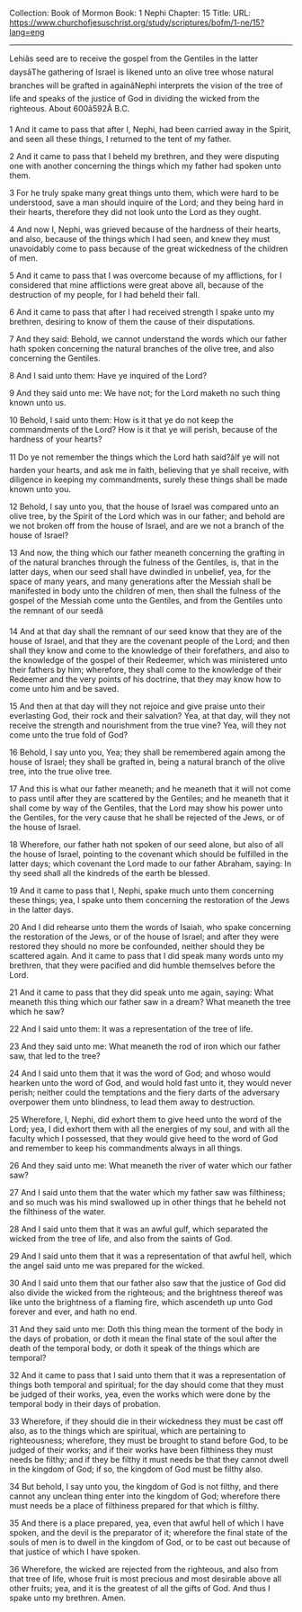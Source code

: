 Collection: Book of Mormon
Book: 1 Nephi
Chapter: 15
Title: 
URL: https://www.churchofjesuschrist.org/study/scriptures/bofm/1-ne/15?lang=eng

---

Lehiâs seed are to receive the gospel from the Gentiles in the latter daysâThe gathering of Israel is likened unto an olive tree whose natural branches will be grafted in againâNephi interprets the vision of the tree of life and speaks of the justice of God in dividing the wicked from the righteous. About 600â592Â B.C.

1 And it came to pass that after I, Nephi, had been carried away in the Spirit, and seen all these things, I returned to the tent of my father.

2 And it came to pass that I beheld my brethren, and they were disputing one with another concerning the things which my father had spoken unto them.

3 For he truly spake many great things unto them, which were hard to be understood, save a man should inquire of the Lord; and they being hard in their hearts, therefore they did not look unto the Lord as they ought.

4 And now I, Nephi, was grieved because of the hardness of their hearts, and also, because of the things which I had seen, and knew they must unavoidably come to pass because of the great wickedness of the children of men.

5 And it came to pass that I was overcome because of my afflictions, for I considered that mine afflictions were great above all, because of the destruction of my people, for I had beheld their fall.

6 And it came to pass that after I had received strength I spake unto my brethren, desiring to know of them the cause of their disputations.

7 And they said: Behold, we cannot understand the words which our father hath spoken concerning the natural branches of the olive tree, and also concerning the Gentiles.

8 And I said unto them: Have ye inquired of the Lord?

9 And they said unto me: We have not; for the Lord maketh no such thing known unto us.

10 Behold, I said unto them: How is it that ye do not keep the commandments of the Lord? How is it that ye will perish, because of the hardness of your hearts?

11 Do ye not remember the things which the Lord hath said?âIf ye will not harden your hearts, and ask me in faith, believing that ye shall receive, with diligence in keeping my commandments, surely these things shall be made known unto you.

12 Behold, I say unto you, that the house of Israel was compared unto an olive tree, by the Spirit of the Lord which was in our father; and behold are we not broken off from the house of Israel, and are we not a branch of the house of Israel?

13 And now, the thing which our father meaneth concerning the grafting in of the natural branches through the fulness of the Gentiles, is, that in the latter days, when our seed shall have dwindled in unbelief, yea, for the space of many years, and many generations after the Messiah shall be manifested in body unto the children of men, then shall the fulness of the gospel of the Messiah come unto the Gentiles, and from the Gentiles unto the remnant of our seedâ

14 And at that day shall the remnant of our seed know that they are of the house of Israel, and that they are the covenant people of the Lord; and then shall they know and come to the knowledge of their forefathers, and also to the knowledge of the gospel of their Redeemer, which was ministered unto their fathers by him; wherefore, they shall come to the knowledge of their Redeemer and the very points of his doctrine, that they may know how to come unto him and be saved.

15 And then at that day will they not rejoice and give praise unto their everlasting God, their rock and their salvation? Yea, at that day, will they not receive the strength and nourishment from the true vine? Yea, will they not come unto the true fold of God?

16 Behold, I say unto you, Yea; they shall be remembered again among the house of Israel; they shall be grafted in, being a natural branch of the olive tree, into the true olive tree.

17 And this is what our father meaneth; and he meaneth that it will not come to pass until after they are scattered by the Gentiles; and he meaneth that it shall come by way of the Gentiles, that the Lord may show his power unto the Gentiles, for the very cause that he shall be rejected of the Jews, or of the house of Israel.

18 Wherefore, our father hath not spoken of our seed alone, but also of all the house of Israel, pointing to the covenant which should be fulfilled in the latter days; which covenant the Lord made to our father Abraham, saying: In thy seed shall all the kindreds of the earth be blessed.

19 And it came to pass that I, Nephi, spake much unto them concerning these things; yea, I spake unto them concerning the restoration of the Jews in the latter days.

20 And I did rehearse unto them the words of Isaiah, who spake concerning the restoration of the Jews, or of the house of Israel; and after they were restored they should no more be confounded, neither should they be scattered again. And it came to pass that I did speak many words unto my brethren, that they were pacified and did humble themselves before the Lord.

21 And it came to pass that they did speak unto me again, saying: What meaneth this thing which our father saw in a dream? What meaneth the tree which he saw?

22 And I said unto them: It was a representation of the tree of life.

23 And they said unto me: What meaneth the rod of iron which our father saw, that led to the tree?

24 And I said unto them that it was the word of God; and whoso would hearken unto the word of God, and would hold fast unto it, they would never perish; neither could the temptations and the fiery darts of the adversary overpower them unto blindness, to lead them away to destruction.

25 Wherefore, I, Nephi, did exhort them to give heed unto the word of the Lord; yea, I did exhort them with all the energies of my soul, and with all the faculty which I possessed, that they would give heed to the word of God and remember to keep his commandments always in all things.

26 And they said unto me: What meaneth the river of water which our father saw?

27 And I said unto them that the water which my father saw was filthiness; and so much was his mind swallowed up in other things that he beheld not the filthiness of the water.

28 And I said unto them that it was an awful gulf, which separated the wicked from the tree of life, and also from the saints of God.

29 And I said unto them that it was a representation of that awful hell, which the angel said unto me was prepared for the wicked.

30 And I said unto them that our father also saw that the justice of God did also divide the wicked from the righteous; and the brightness thereof was like unto the brightness of a flaming fire, which ascendeth up unto God forever and ever, and hath no end.

31 And they said unto me: Doth this thing mean the torment of the body in the days of probation, or doth it mean the final state of the soul after the death of the temporal body, or doth it speak of the things which are temporal?

32 And it came to pass that I said unto them that it was a representation of things both temporal and spiritual; for the day should come that they must be judged of their works, yea, even the works which were done by the temporal body in their days of probation.

33 Wherefore, if they should die in their wickedness they must be cast off also, as to the things which are spiritual, which are pertaining to righteousness; wherefore, they must be brought to stand before God, to be judged of their works; and if their works have been filthiness they must needs be filthy; and if they be filthy it must needs be that they cannot dwell in the kingdom of God; if so, the kingdom of God must be filthy also.

34 But behold, I say unto you, the kingdom of God is not filthy, and there cannot any unclean thing enter into the kingdom of God; wherefore there must needs be a place of filthiness prepared for that which is filthy.

35 And there is a place prepared, yea, even that awful hell of which I have spoken, and the devil is the preparator of it; wherefore the final state of the souls of men is to dwell in the kingdom of God, or to be cast out because of that justice of which I have spoken.

36 Wherefore, the wicked are rejected from the righteous, and also from that tree of life, whose fruit is most precious and most desirable above all other fruits; yea, and it is the greatest of all the gifts of God. And thus I spake unto my brethren. Amen.
